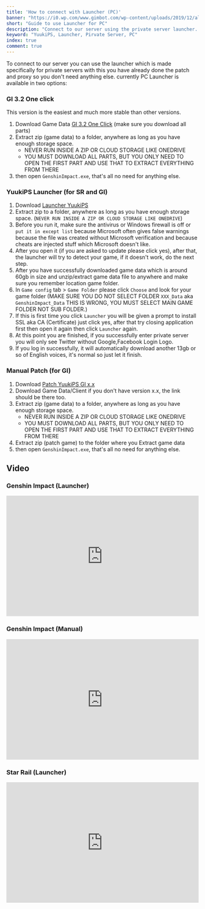 ```yaml
---
title: 'How to connect with Launcher (PC)'
banner: "https://i0.wp.com/www.gimbot.com/wp-content/uploads/2019/12/alasan-pc-master-race-adalah-omong-kosong-featured.jpg"
short: "Guide to use Launcher for PC"
description: "Connect to our server using the private server launcher. It handles patching and proxy, requiring no additional steps."
keyword: "YuukiPS, Launcher, Pirvate Server, PC"
index: true
comment: true
---
```


To connect to our server you can use the launcher which is made specifically for private servers with this you have already done the patch and proxy so you don't need anything else. currently PC Launcher is available in two options:

### GI 3.2 One click
This version is the easiest and much more stable than other versions.
1. Download Game Data [GI 3.2 One Click](/game/genshin-impact) (make sure you download all parts)
2. Extract zip (game data) to a folder, anywhere as long as you have enough storage space. 
   * NEVER RUN INSIDE A ZIP OR CLOUD STORAGE LIKE ONEDRIVE
   * YOU MUST DOWNLOAD ALL PARTS, BUT YOU ONLY NEED TO OPEN THE FIRST PART AND USE THAT TO EXTRACT EVERYTHING FROM THERE
3. then open `GenshinImpact.exe`, that's all no need for anything else.

### YuukiPS Launcher (for SR and GI)
1. Download [Launcher YuukiPS](/game/genshin-impact)
2. Extract zip to a folder, anywhere as long as you have enough storage space. (`NEVER RUN INSIDE A ZIP OR CLOUD STORAGE LIKE ONEDRIVE`)
3. Before you run it, make sure the antivirus or Windows firewall is off or `put it in except list` because Microsoft often gives false warnings because the file was created without Microsoft verification and because cheats are injected stuff which Microsoft doesn't like.
4. After you open it (if you are asked to update please click yes), after that, the launcher will try to detect your game, if it doesn't work, do the next step.
5. After you have successfully downloaded game data which is around 60gb in size and unzip/extract game data file to anywhere and make sure you remember location game folder.
6. In `Game config` tab > `Game Folder` please click `Choose` and look for your game folder (MAKE SURE YOU DO NOT SELECT FOLDER `XXX_Data` aka `GenshinImpact_Data` THIS IS WRONG, YOU MUST SELECT MAIN GAME FOLDER NOT SUB FOLDER.)
7. If this is first time you click `Launcher` you will be given a prompt to install SSL aka CA (Certificate) just click yes, after that try closing application first then open it again then click `Launcher` again.
8. At this point you are finished, if you successfully enter private server you will only see Twitter without Google,Facebook Login Logo.
9. If you log in successfully, it will automatically download another 13gb or so of English voices, it's normal so just let it finish.

### Manual Patch (for GI)
1. Download [Patch YuukiPS GI x.x](/game/genshin-impact)
2. Download Game Data/Client if you don't have version x.x, the link should be there too.
2. Extract zip (game data) to a folder, anywhere as long as you have enough storage space. 
   * NEVER RUN INSIDE A ZIP OR CLOUD STORAGE LIKE ONEDRIVE
   * YOU MUST DOWNLOAD ALL PARTS, BUT YOU ONLY NEED TO OPEN THE FIRST PART AND USE THAT TO EXTRACT EVERYTHING FROM THERE
3. Extract zip (patch game) to the folder where you Extract game data
4. then open `GenshinImpact.exe`, that's all no need for anything else.

## Video

### Genshin Impact (Launcher)
<iframe width="100%" height="315" src="https://www.youtube.com/embed/ChYK6nVf3QU" title="YouTube video player" frameborder="0" allow="accelerometer; autoplay; clipboard-write; encrypted-media; gyroscope; picture-in-picture; web-share" allowfullscreen></iframe>

### Genshin Impact (Manual)
<iframe width="100%" height="315" src="https://www.youtube.com/embed/9YBqKk1hEiA" title="YouTube video player" frameborder="0" allow="accelerometer; autoplay; clipboard-write; encrypted-media; gyroscope; picture-in-picture; web-share" allowfullscreen></iframe>

### Star Rail (Launcher)
<iframe width="100%" height="315" src="https://www.youtube.com/embed/08NwlobquOw" title="YouTube video player" frameborder="0" allow="accelerometer; autoplay; clipboard-write; encrypted-media; gyroscope; picture-in-picture; web-share" allowfullscreen></iframe>